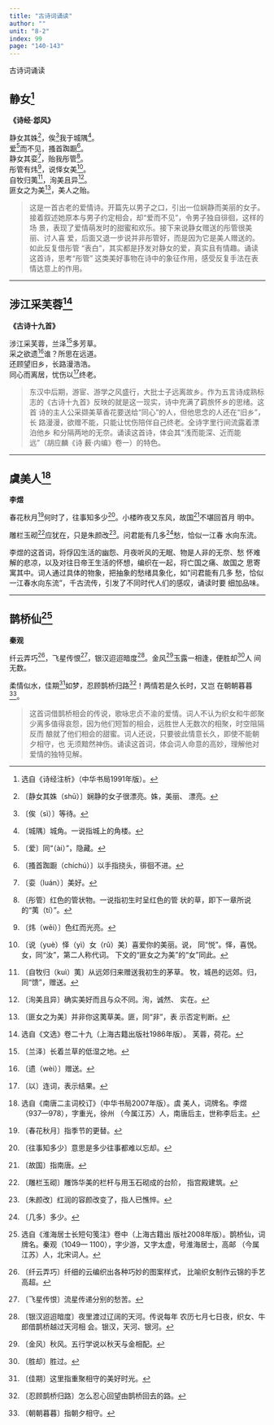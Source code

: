 ```yaml
---
title: "古诗词诵读"
author: ""
unit: "8-2"
index: 99
page: "140-143"
---
```


古诗词诵读

## 静女[^1-a]

**《诗经·邶风》**

静女其姝[^1-b]，俟[^1-c]我于城隅[^1-d]。  
爱[^1-e]而不见，搔首踟蹰[^1-f]。  
静女其娈[^1-g]，贻我彤管[^1-h]。  
彤管有炜[^1-i]，说怿女美[^1-j]。  
自牧归荑[^1-k]，洵美且异[^1-l]。  
匪女之为美[^1-m]，美人之贻。  

> 这是一首古老的爱情诗。开篇先以男子之口，引出一位娴静而美丽的女子。
> 接着叙述她原本与男子约定相会，却“爱而不见”，令男子独自徘徊，这样的场
> 景，表现了爱情萌发时的甜蜜和欢乐。接下来说静女赠送的彤管很美丽、讨人喜
> 爱，后面又退一步说并非彤管好，而是因为它是美人赠送的。如此反复借彤管
> “表白”，其实都是抒发对静女的爱，真实且有情趣。诵读这首诗，思考“彤管”
> 这类美好事物在诗中的象征作用，感受反复手法在表情达意上的作用。
[^1-a]:  选自《诗经注析》（中华书局1991年版）。
[^1-b]:  〔静女其姝（shū）〕娴静的女子很漂亮。姝，美丽、
    漂亮。
[^1-c]:  〔俟（sì）〕等待。
[^1-d]:  〔城隅〕城角。一说指城上的角楼。
[^1-e]:  〔爱〕同“（ài）”，隐藏。
[^1-f]:  〔搔首踟蹰（chíchú）〕以手指挠头，徘徊不进。
[^1-g]:  〔娈（luán）〕美好。
[^1-h]:  〔彤管〕红色的管状物。一说指初生时呈红色的管
    状的草，即下一章所说的“荑（tí）”。
[^1-i]:  〔炜（wěi）〕色红而光亮。
[^1-j]:  〔说（yuè）怿（yì）女（rǔ）美〕喜爱你的美丽。说，
    同“悦”。怿，喜悦。女，同“汝”，第二人称代词。
    下文的“匪女之为美”的“女”同此。
[^1-k]:  〔自牧归（kuì）荑〕从远郊归来赠送我初生的茅草。
    牧，城邑的远郊。归，同“馈”，赠送。
[^1-l]:  〔洵美且异〕确实美好而且与众不同。洵，诚然、
    实在。
[^1-m]:  〔匪女之为美〕并非你这荑草美。匪，同“非”，表
    示否定判断。

---

## 涉江采芙蓉[^2-a]

**《古诗十九首》**

涉江采芙蓉，兰泽[^2-b]多芳草。  
采之欲遗[^2-c]谁？所思在远道。  
还顾望旧乡，长路漫浩浩。  
同心而离居，忧伤以[^2-d]终老。  

> 东汉中后期，游宦、游学之风盛行，大批士子远离故乡。作为五言诗成熟标
> 志的《古诗十九首》反映的就是这一现实，诗中充满了羁旅怀乡的思绪。这首
> 诗的主人公采撷美草香花要送给“同心”的人，但他思念的人还在“旧乡”，长
> 路漫漫，欲赠不能，只能让忧伤陪伴自己终老。全诗字里行间流露着漂泊他乡
> 和分隔两地的无奈。诵读这首诗，体会其“浅而能深、近而能远”（胡应麟《诗
> 薮·内编》卷一）的特色。

[^2-a]:  选自《文选》卷二十九（上海古籍出版社1986年版）。
    芙蓉，荷花。
[^2-b]:  〔兰泽〕长着兰草的低湿之地。
[^2-c]:  〔遗（wèi）〕赠送。
[^2-d]:  〔以〕连词，表示结果。

---

## 虞美人[^3-a]

**李煜**

春花秋月[^3-b]何时了，往事知多少[^3-c]。小楼昨夜又东风，故国[^3-d]不堪回首月
明中。

雕栏玉砌[^3-e]应犹在，只是朱颜改[^3-f]。问君能有几多[^3-g]愁，恰似一江春
水向东流。

李煜的这首词，将俘囚生活的幽怨、月夜听风的无眠、物是人非的无奈、愁
怀难解的悲凉，以及对往日帝王生活的怀想，编织在一起，将亡国之痛、故国之
思寄寓其中。词人通过具体的物象，把抽象的愁绪具象化，如“问君能有几多
愁，恰似一江春水向东流”，千古流传，引发了不同时代人们的感叹，诵读时要
细加品味。

[^3-a]:  选自《南唐二主词校订》（中华书局2007年版）。虞
    美人，词牌名。李煜（937—978），字重光，徐州
    （今属江苏）人，南唐后主，世称李后主。
[^3-b]:  〔春花秋月〕指季节的更替。
[^3-c]:  〔往事知多少〕意思是多少往事都难以忘却。
[^3-d]:  〔故国〕指南唐。
[^3-e]:  〔雕栏玉砌〕雕饰华美的栏杆与用玉石砌成的台阶，
    指宫殿建筑。
[^3-f]:  〔朱颜改〕红润的容颜改变了，指人已憔悴。
[^3-g]:  〔几多〕多少。

---

## 鹊桥仙[^4-a]

**秦观**

纤云弄巧[^4-b]，飞星传恨[^4-c]，银汉迢迢暗度[^4-d]。金风[^4-e]玉露一相逢，便胜却[^4-f]人
间无数。

柔情似水，佳期[^4-g]如梦，忍顾鹊桥归路[^4-h]！两情若是久长时，又岂
在朝朝暮暮[^4-i]。

> 这首词借鹊桥相会的传说，歌咏忠贞不渝的爱情。词人不认为织女和牛郎聚
> 少离多值得哀怨，因为他们短暂的相会，远胜世人无数次的相聚，时空阻隔反而
> 酿就了他们相会的甜蜜。词人还说，只要彼此情意长久，即使不能朝夕相守，也
> 无须黯然神伤。诵读这首词，体会词人命意的高妙，理解他对爱情的独特见解。

[^4-a]:  选自《淮海居士长短句笺注》卷中（上海古籍出
    版社2008年版）。鹊桥仙，词牌名。秦观（1049—
    1100），字少游，又字太虚，号淮海居士，高邮
    （今属江苏）人，北宋词人。
[^4-b]:  〔纤云弄巧〕纤细的云编织出各种巧妙的图案样式，
    比喻织女制作云锦的手艺高超。
[^4-c]:  〔飞星传恨〕流星传递分别的愁苦。
[^4-d]:  〔银汉迢迢暗度〕夜里渡过辽阔的天河。传说每年
    农历七月七日夜，织女、牛郎借鹊桥越过天河相
    会。银汉，天河、银河。
[^4-e]:  〔金风〕秋风。五行学说以秋天与金相配。
[^4-f]:  〔胜却〕胜过。
[^4-g]:  〔佳期〕这里指重聚相守的美好时光。
[^4-h]:  〔忍顾鹊桥归路〕怎么忍心回望由鹊桥回去的路。
[^4-i]:  〔朝朝暮暮〕指朝夕相守。
